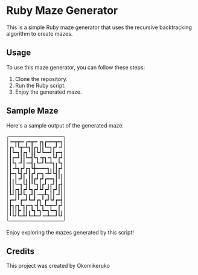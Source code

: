 # Ruby Maze Generator

This is a simple Ruby maze generator that uses the recursive backtracking algorithm to create mazes.

## Usage

To use this maze generator, you can follow these steps:

1. Clone the repository.
2. Run the Ruby script.
3. Enjoy the generated maze.

## Sample Maze

Here's a sample output of the generated maze:

```
╭────────────────────╮
│╺━┳┳━╸┏━┳━╸┏┓┏━━━┳━┓│
│┏┓╹┗┳━┻┓┃┏┓┃┃┗━┓┏┛╺┛│
│┃┗━┓┃┏┓╹┃┃┗┛┗━━┛┃┏━┓│
│┃┏━┛┃┃┗━┫┗┓╺┳┓╺┓┗┛┏┛│
│┃┗┓╺┛┃╺━┫╻┗━┛┗━┻┓╻┗┓│
│┃╺┻┓┏┛┏┓┗╋━━━━┓╻┃┃┏┛│
│┣━┓┗┫┏┛┃┏┛┏━┓╺┻┛┗┫┃╻│
│┃╻┃╺┛┃╻┃┃┏┛┏┛┏━━┓┃╹┃│
│┃┃┗━┓┗┫┃╹┗┓┃┏┛╻┏┛┃┏┫│
│┃┃┏┓┃┏┛┗┓┏┛┗┛┏┛┃┏┛┃┃│
│┗┛┃┣┛┗┓┏┛┃╺━┳┻┓┃┃╺┛┃│
│┏━┛╹┏━┛┗━┛┏┓╹┏┛┗┛┏━┫│
│┣┓┏┓┗┓┏━┓╺┫┗┓┗━┳━┛┏┛│
│┃┃┃┣╸┃┃╻┗┓┗┓┗━┓┗━┓┃╻│
│╹┗┛┗━┻┛┗━┻━┛╺━┻━━┛┗┛│
╰────────────────────╯
```

Enjoy exploring the mazes generated by this script!

## Credits

This project was created by Okomikeruko
